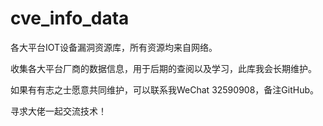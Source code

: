 # cve_info_data
各大平台IOT设备漏洞资源库，所有资源均来自网络。

收集各大平台厂商的数据信息，用于后期的查阅以及学习，此库我会长期维护。

如果有有志之士愿意共同维护，可以联系我WeChat 32590908，备注GitHub。

寻求大佬一起交流技术！

